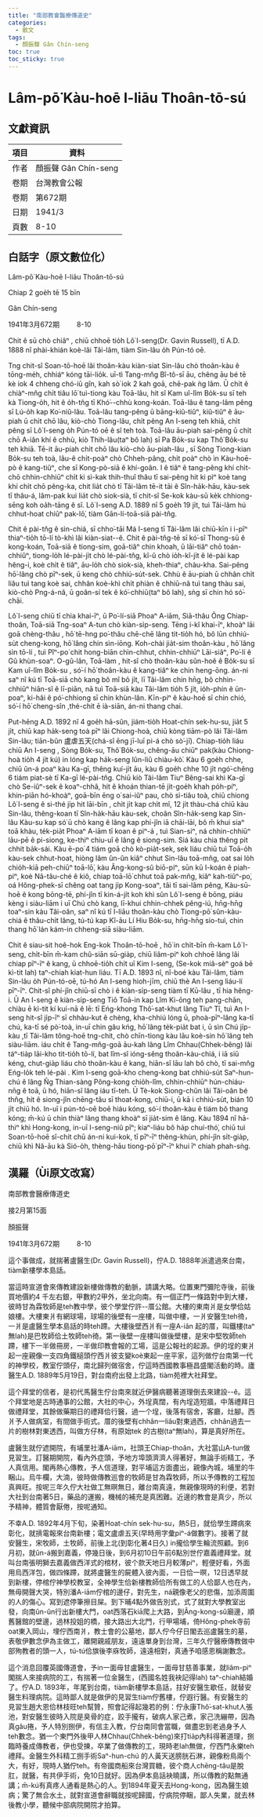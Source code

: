 ```yaml
---
title: "南部教會醫療傳道史"
categories:
  - 散文
tags:
  - 顏振聲 Gân Chín-seng
toc: true
toc_sticky: true
---
```


# Lâm-pō͘ Kàu-hoē I-liāu Thoân-tō-sú

## 文獻資訊

| 項目 | 資料 |
|---|---|
| 作者 | 顏振聲 Gân Chín-seng |
| 卷期 | 台灣教會公報 |
| 卷期 | 第672期 |
| 日期 | 1941/3 |
| 頁數 | 8-10 |

## 白話字（原文數位化）

Lâm-pō͘ Kàu-hoē I-liāu Thoân-tō-sú

Chiap 2 goe̍h tē 15 bīn

Gân Chín-seng

1941年3月672期         8-10

Chit ê sū chò chiâⁿ , chiū chhoē tio̍h Lô͘ I-seng(Dr. Gavin Russell), tī A.D. 1888 nî phài-khián koè-lâi Tâi-lâm, tiàm Sin-lâu o̍h Pún-tó oē.

Tng chit-sî Soan-tō-hoē lâi thoân-kàu kiàn-siat Sin-lâu chò thoân-kàu ê tōng-me̍h, chhiáⁿ kóng tāi-lio̍k. uī-tì Tang-mn̂g Bî-tô-sī āu, chêng āu bé tē kè iok 4 chheng chó-iū gîn, kah sò͘ iok 2 kah goā, chē-pak ǹg lâm. Ū chi̍t ê chiàⁿ-mn̂g chi̍t tiâu lō͘ tuì-tiong kàu Toā-lâu, hit sî Kam uî-lîm Bo̍k-su sī teh kà Tiong-o̍h, hit ê o̍h-tn̂g tī Khó͘--chhù kong-koán. Toā-lâu ê tang-lâm pêng sī Lú-o̍h kap Ko͘-niû-lâu. Toā-lâu tang-pêng ū bāng-kiû-tiûⁿ, kiû-tiûⁿ ê āu-piah ū chi̍t chō lâu, kiò-chò Tiong-lâu, chi̍t pêng An I-seng teh khiā, chi̍t pêng sī Lô͘ I-seng o̍h Pún-tó oē ê sî teh toà. Toā-lâu āu-piah sai-pêng ū chi̍t chō A-iân khí ê chhù, kiò Thih-lâu(taⁿ bô lah) sī Pa Bo̍k-su kap Thô͘ Bo̍k-su teh khiā. Tē-it āu-piah chi̍t chō lâu kiò-chò āu-piah-lâu , sī Sòng Tiong-kian Bo̍k-su teh toà, lâu-ê chi̍t-poàⁿ chò Chheh-pâng, chi̍t poàⁿ chò ìn Kàu-hoē-pò ê kang-tiûⁿ, che sī Kong-pò-siā ê khí-goân. I ê tiâⁿ ê tang-pêng khí chi̍t-chō chhin-chhiūⁿ chi̍t ki sì-kak thih-thuî thâu tī sai-pêng hit ki pìⁿ koè tang khí chi̍t chō pêng-ka, chit lia̍t chò tī Tâi-lâm tē-it tāi ê Sîn-ha̍k-hāu, kàu-sek tī thâu-á, lâm-pak kui lia̍t chò siok-sià, tī chit-sî Se-kok kàu-sū ke̍k chhiong-sēng koh oa̍h-tāng ê sî. Lô͘ I-seng A.D. 1889 nî 5 goe̍h 19 ji̍t, tuì Tâi-lâm hú chhut-hoat chiūⁿ pak-lō͘, tiàm Gān-lí-toā-siā pài-tn̂g.

Chit ê pài-tn̂g ê sìn-chiá, sī chho͘-tāi Má I-seng tī Tâi-lâm lâi chiū-kīn i i-pīⁿ thiaⁿ-tio̍h tō-lí tò-khì lâi kiàn-siat--ê. Chit ê pài-tn̂g-tē sī kó͘-sî Thong-sū ê kong-koán, Toā-siā ê tiong-sim, goā-tiâⁿ chin khoah, ū lāi-tiâⁿ chō toán-chhiûⁿ, tiong-lo̍h lé-pài-ji̍t chò lé-pài-tn̂g, kî-û chò io̍h-kî-ji̍t ê lé-pài kap hêng-i, koè chi̍t ê tiâⁿ, āu-lo̍h chò siok-sià, kheh-thiaⁿ, chàu-kha. Sai-pêng hō͘-lâng chò pīⁿ-sek, ū keng chò chhiú-su̍t-sek. Chhù ê āu-piah ū chhân chi̍t liâu tuì tang koè sai, chhân koè-khì chi̍t phiàn ê chhiū-nâ tuì tang thàu sai, kiò-chò Png-á-nâ, ū goân-sí tek ê kó͘-chhiū(taⁿ bô lah), sǹg sī chin hó só͘-chāi.

Lô͘ I-seng chiū tī chia khai-īⁿ, ū Po͘-lí-siā Phoaⁿ A-iām, Siā-thâu Ông Chiap-thoân, Toā-siā Tng-soaⁿ A-tun chò kiàn-si̍p-seng. Tēng i-kî khai-īⁿ, khoàⁿ lāi goā chèng-thâu , hō͘ tē-hng po͘-thâu chē-chē lâng tit-tio̍h hó, bô lūn chhiú-su̍t cheng-kong, hō͘ lâng chin sìn-iōng. Koh-chài jia̍t-sim thoân-kàu , hō͘ lâng sìn tō-lí , tuì Pîⁿ-po͘ chit hong-biān chìn-chhut, chhin-chhiūⁿ Lāi-siâⁿ, Po͘-lí ê Gû khùn-soaⁿ. O-gû-lân, Toā-làm , hit-sî chò thoân-kàu sûn-hoê ê Bo̍k-su sī Kam uî-lîm Bo̍k-su , só͘-í hō͘ thoân-kàu ê kang-tiâⁿ ke chin heng-ōng. án-ni saⁿ nî kú tī Toā-siā chò kang bô mî bô ji̍t, lī Tâi-lâm chin hn̄g, bô chhin-chhiūⁿ hiān-sî ê lī-piān, nā tuì Toā-siā kàu Tâi-lâm tio̍h 5 ji̍t, io̍h-phín ê ūn-poaⁿ, ki-hâi ê pó͘-chhiong sī chin khùn-lân. Kīn-piⁿ ê kàu-hoē sī chin chió, só͘-í hō͘ cheng-sîn ,thé-chit ē ià-siān, án-ni thang chai.

Put-hēng A.D. 1892 nî 4 goe̍h hā-sûn, jiám-tio̍h Hoat-chín sek-hu-su, jia̍t 5 ji̍t, chiū kap ha̍k-seng toà pīⁿ lâi Chiong-hoà, chiū kòng tiām-pò lâi Tâi-lâm Sin-lâu; tiān-bûn 盧虐五天(chá-sî ēng jī-luī pi-á chò sò͘-jī). Chiap-tio̍h liáu chiū An I-seng , Sòng Bo̍k-su, Thô͘ Bo̍k-su, chêng-āu chiūⁿ pak(kàu Chiong-hoà tio̍h 4 ji̍t kú) in lóng kap ha̍k-seng lûn-liû chiàu-kò͘. Kàu 6 goe̍h chhe, chiū ûn-á poaⁿ kàu Ka-gī, thêng kuí-ji̍t āu, kàu 6 goe̍h chhe 10 ji̍t ngó͘-chêng 6 tiám piat-sè tī Ka-gī lé-pài-tn̂g. Chiū kiò Tâi-lâm Tiuⁿ Bêng-sai khì Ka-gī chò Se-iûⁿ-sek ê koaⁿ-chhâ, hit ê khoán thian-tē ji̍t-goe̍h khah po̍h-píⁿ, khin-piān hó-khoàⁿ, goā-bīn ēng o͘ sai-iûⁿ pau, chò sì-tiâu toà, chiū chiong Lô͘ I-seng ê si-thé ji̍p hit lāi-bīn , chi̍t ji̍t kap chi̍t mî, 12 ji̍t thàu-chá chiū kàu Sin-lâu, thêng-koan tī Sîn-ha̍k-hāu kàu-sek, choân Sîn-ha̍k-seng kap Sin-lâu Kàu-su kap só͘ ū chò kang ê lâng kap phí-jîn iā chāi-lāi, bô m̄ khui siaⁿ toā khàu, te̍k-pia̍t Phoaⁿ A-iām tī koan ê piⁿ-á , tuì Sian-siⁿ, ná chhin-chhiūⁿ lāu-pē ê pi-siong, ke-thiⁿ chiu-uî ê lâng ê siong-sim. Siá kàu chia thêng pit chhit ba̍k-sái. Kàu ē-po͘ 4 tiám goā chò kò-pia̍t-sek, sek liáu chiū tuì Toā-o̍h kàu-sek chhut-hoat, hiòng lâm ûn-ûn kiâⁿ chhut Sin-lâu toā-mn̂g, oat sai lo̍h chio̍h-kiā peh-chiūⁿ toā-lō͘, kàu Âng-kong-sû biō-piⁿ, sūn kū I-koán ê piah-piⁿ, koè Nâ-tâu-ché ê kiô, chiap toā-lō͘ chhut toā pak-mn̂g, kiâⁿ kah-tiûⁿ-po͘, oá Hông-phek-sī chêng oat tang ji̍p Kong-soaⁿ, tâi tī sai-lâm pêng, Kàu-sū-hoē ê kong bōng-tē, phí-jîn tī kin-á-ji̍t koh khì sûn Lô͘ I-seng ê bōng, piáu kèng i siàu-liām i uī Chú chò kang, lī-khui chhin-chhek pêng-iú, hn̄g-hn̄g toaⁿ-sin kàu Tâi-oân, saⁿ nî kú tī I-liāu thoân-kàu chò Tiong-pō͘ sûn-kàu-chiá ê thâu-chi̍t lâng, tú-tú kap Kî-āu Lí Hiu Bo̍k-su, hn̄g-hn̄g sio-tuì, chin thang hō͘ lán kám-in chheng-siā siàu-liām.

Chit ê siau-sit hoê-hok Eng-kok Thoân-tō-hoē , hō͘ in chi̍t-bīn m̄-kam Lô͘ I-seng, chi̍t-bīn m̄-kam chû-siān sū-gia̍p, chiū liâm-piⁿ koh chhoē lâng lâi chiap pīⁿ-īⁿ ê kang, ū chhoē-tio̍h chi̍t uī Kim I-seng, (Se-kok miâ-sèⁿ goá bē kì-tit lah) taⁿ-chiah kiat-hun liáu. Tī A.D. 1893 nî, nî-boé kàu Tâi-lâm, tiàm Sin-lâu o̍h Pún-tó-oē, tú-hó An I-seng hioh-jīm, chiū thè An I-seng liáu-lí pīⁿ-īⁿ. Chit-sî phí-jîn chiū-sī chò i ê kiàn-si̍p-seng tiàm tī Kū-lâu , tī hia hêng-i. Ū An I-seng ê kiàn-si̍p-seng Tiō Toā-in kap Lîm Ki-ōng teh pang-chān, chiàu ē kì-tit kí kuí-nā ê lē: tī Eńg-khong Thô͘-sat-khut lâng Tiuⁿ Tî, tuì An I-seng hit-sî ji̍p-īⁿ sī chhàu-kut ê chèng, kha-chhiú lóng ū, phoà-pīⁿ-lâng ka-tī chú, ka-tī sé pò͘-toà, in-uī chin gâu kńg, hō͘ lâng te̍k-pia̍t bat i, ū sìn Chú ji̍p-kàu ,tī Tâi-lâm tông-hoē tng-chit, chò chīn-tiong kàu lāu koè-sin hō͘ lâng teh siàu-liām. iáu chi̍t ê Tang-mn̂g-goā āu-kah lâng Lîm Chhau(Chhek-bêng) lâi táⁿ-tia̍p lāi-kho tit-tio̍h tō-lí, bat lîm-sî ióng-sêng thoân-kàu-chiá, i iā siū kéng, chut-gia̍p liáu chò thoân-kàu ê kang, hiān-sî lāu lah bô chò, tī sai-mn̂g Eńg-lo̍k teh lé-pài . Kim I-seng goā-kho cheng-kong bat chhiú-su̍t Saⁿ-hun-chú ê lâng N̂g Thian-sàng Pông-kong chio̍h-lîm, chhin-chhiūⁿ hún-chiáu-nn̄g ê toā, ū hó, hiān-sî lâng iáu tī-teh. Ū Tè-kok Siong-chûn lâi Tâi-oân bé thn̂g, hit ê siong-jîn chēng-tâu sī thoat-kong, chiū-i, ū kā i chhiú-su̍t, bián 10 ji̍t chiū hó. In-uī i pún-tó-oē boē hiáu kóng, só͘-í thoân-kàu ê tiám bô thang kóng; m̄-kú ū chin thiàⁿ lâng thang khoàⁿ sī jia̍t-sim ê lâng. Kàu 1894 nî hā-thiⁿ khì Hong-kong, in-uī I-seng-niû pīⁿ; kiaⁿ-liáu bô ha̍p chuí-thó͘, chiū tuì Soan-tō-hoē sî-chit chū án-ni kui-kok, tī pīⁿ-īⁿ thêng-khùn, phí-jîn si̍t-gia̍p, chiū khì Nâ-āu kà Sió-o̍h, thèng-hāu tiong-pō͘ pīⁿ-īⁿ khui īⁿ chiah phah-sǹg.

## 漢羅（Ùi原文改寫）

南部教會醫療傳道史

接2月第15面

顏振聲

1941年3月672期         8-10

這个事做成，就揣著盧醫生(Dr. Gavin Russell)，佇A.D. 1888年派遣過來台南，tiàm新樓學本島話。

當這時宣道會來傳教建設新樓做傳教的動脈，請講大略。位置東門彌陀寺後，前後買地價約4 千左右銀，甲數約2甲外，坐北向南。有一個正門一條路對中到大樓，彼時甘為霖牧師是teh教中學，彼个學堂佇許--厝公館。大樓的東南爿是女學佮姑娘樓。大樓東爿有網球場，球場的後壁有一座樓，叫做中樓，一爿安醫生teh徛，一爿是盧醫生學本島話的時teh蹛。大樓後壁西爿有一座A-iân 起的厝，叫鐵樓(taⁿ無lah)是巴牧師佮土牧師teh徛。第一後壁一座樓叫做後壁樓，是宋中堅牧師teh蹛，樓下一半做冊房，一半做印教會報的工場，這是公報社的起源。伊的埕的東爿起一座親像一支四角鐵槌頭佇西爿彼支變koè東起一座平家，這列做佇台南第一代的神學校，教室佇頭仔，南北歸列做宿舍，佇這時西國教事極昌盛閣活動的時。廬醫生A.D. 1889年5月19日，對台南府出發上北路，tiàm苑裡大社拜堂。

這个拜堂的信者，是初代馬醫生佇台南來就近伊醫病聽著道理倒去來建設--ê。這个拜堂地是古時通事的公館，大社的中心，外埕真闊，有內埕造短牆，中落禮拜日做禮拜堂，其餘做藥期日的禮拜佮行醫，過一个埕，後落有宿舍，客廳，灶腳。西爿予人做病室，有間做手術式。厝的後壁有chhân一liâu對東過西，chhân過去一片的樹林對東透西，叫做方仔林，有原始tek 的古樹(taⁿ無lah)，算是真好所在。

盧醫生就佇遮開院，有埔里社潘A-iām，社頭王Chiap-thoân，大社當山A-tun做見習生。訂醫期開院，看內外症頭，予地方埠頭濟濟人得著好，無論手術精工，予人真信用。閣再熱心傳教，予人信道理，對平埔這方面盡出，親像內城，埔里的牛睏山。烏牛欄，大湳，彼時做傳教巡會的牧師是甘為霖牧師，所以予傳教的工程加真興旺。按呢三年久佇大社做工無暝無日，離台南真遠，無親像現時的利便，若對大社到台南著5日，藥品的運搬，機械的補充是真困難。近邊的教會是真少，所以予精神，體質會厭倦，按呢通知。

不幸A.D. 1892年4月下旬，染著Hoat-chín sek-hu-su，熱5日，就佮學生蹛病來彰化，就摃電報來台南新樓；電文盧虐五天(早時用字彙piⁿ-á做數字)。接著了就安醫生，宋牧師，土牧師，前後上北(到彰化著4日久) in攏佮學生輪流照顧。到6月初，就ûn-á搬到嘉義，停幾日後，到6月初10日午前6點別世佇嘉義禮拜堂。就叫台南張明獅去嘉義做西洋式的棺材，彼个款天地日月較薄píⁿ，輕便好看，外面用烏西洋包，做四條蹛，就將盧醫生的屍體入彼內面，一日佮一暝，12日透早就到新樓，停棺佇神學校教室，全神學生佮新樓教師佮所有做工的人佮鄙人也在內，無毋開聲大哭，特別潘A-iām佇棺的邊仔，對先生，ná親像老父的悲傷，加添周圍的人的傷心。寫到遮停筆擦目屎。到下晡4點外做告別式，式了就對大學教室出發，向南ûn-ûn行出新樓大門，oat西落石kiā爬上大路，到Âng-kong-sû廟邊，順舊醫館的壁邊，過林投姐的橋，接大路出大北門，行甲場埔，倚Hông-phek寺前oat東入岡山，埋佇西南爿，教士會的公墓地，鄙人佇今仔日閣去巡盧醫生的墓，表敬伊數念伊為主做工，離開親戚朋友，遠遠單身到台灣，三年久佇醫療傳教做中部殉教者的頭一人，tú-tú佮旗後李庥牧師，遠遠相對，真通予咱感恩稱謝數念。

這个消息回覆英國傳道會，予in一面毋甘盧醫生，一面毋甘慈善事業，就liâm-piⁿ閣揣人來接病院的工，有揣著一位金醫生，(西國名姓我袂記得lah) taⁿ-chiah結婚了。佇A.D. 1893年，年尾到台南，tiàm新樓學本島話，拄好安醫生歇任，就替安醫生料理病院。這時鄙人就是做伊的見習生tiàm佇舊樓，佇遐行醫。有安醫生的見習生趙大恩佮林枝旺teh幫贊，照會記得起幾若的例：佇永康Thô͘-sat-khut人張池，對安醫生彼時入院是臭骨的症，跤手攏有，破病人家己煮，家己洗繃帶，因為真gâu捲，予人特別捌伊，有信主入教，佇台南同會當職，做盡忠到老過身予人teh數念。猶一个東門外後甲人林Chhau(Chhek-bêng)來打tia̍p內科得著道理，捌臨時養成傳教者，伊也受揀，卒業了做傳教的工，現時老lah無做，佇西門永樂teh禮拜。金醫生外科精工捌手術Saⁿ-hun-chú 的人黃天送膀胱石淋，親像粉鳥兩个大，有好，現時人猶佇teh。有帝國商船來台灣買糖，彼个商人chēng-tâu是脫肛，就醫，有共伊手術，免10日就好。因為伊本島話袂曉講，所以傳教的點無通講；m̄-kú有真疼人通看是熱心的人。到1894年夏天去Hong-kong，因為醫生娘病；驚了無合水土，就對宣道會辭職就按呢歸國，佇病院停睏，鄙人失業，就去林後教小學，聽候中部病院開院才拍算。
